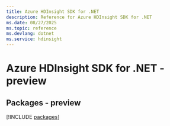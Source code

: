 ```yaml
---
title: Azure HDInsight SDK for .NET
description: Reference for Azure HDInsight SDK for .NET
ms.date: 08/27/2025
ms.topic: reference
ms.devlang: dotnet
ms.service: hdinsight
---
```

# Azure HDInsight SDK for .NET - preview
## Packages - preview
[!INCLUDE [packages](hdinsight-index.md)]